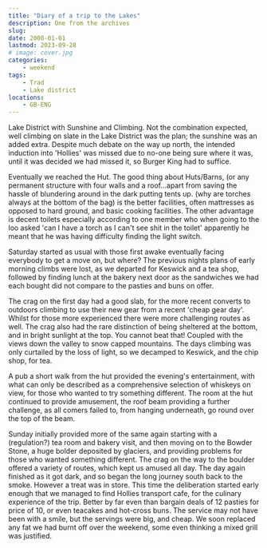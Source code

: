 ```yaml
---
title: "Diary of a trip to the Lakes"
description: One from the archives
slug: 
date: 2000-01-01
lastmod: 2023-09-28
# image: cover.jpg
categories:
    - weekend
tags:
    - Trad
    - Lake district
locations:
    - GB-ENG
---
```


Lake District with Sunshine and Climbing. Not the combination expected, well climbing on slate in
the Lake District was the plan; the sunshine was an added extra. Despite much debate on the way up
north, the intended induction into 'Hollies' was missed due to no-one being sure where it was, until
it was decided we had missed it, so Burger King had to suffice.

Eventually we reached the Hut. The good thing about Huts/Barns, (or any permanent structure with
four walls and a roof…apart from saving the hassle of blundering around in the dark putting tents
up. (why are torches always at the bottom of the bag) is the better facilities, often mattresses as
opposed to hard ground, and basic cooking facilities. The other advantage is decent toilets
especially according to one member who when going to the loo asked 'can I have a torch as I can't
see shit in the toilet' apparently he meant that he was having difficulty finding the light switch.

Saturday started as usual with those first awake eventually facing everybody to get a move on, but
where? The previous nights plans of early morning climbs were lost, as we departed for Keswick
and a tea shop, followed by finding lunch at the bakery next door as the sandwiches we had each
bought did not compare to the pasties and buns on offer.

The crag on the first day had a good slab, for the more recent converts to outdoors climbing to use
their new gear from a recent 'cheap gear day'. Whilst for those more experienced there were more
challenging routes as well. The crag also had the rare distinction of being sheltered at the bottom,
and in bright sunlight at the top. You cannot beat that! Coupled with the views down the valley to
snow capped mountains. The days climbing was only curtailed by the loss of light, so we decamped
to Keswick, and the chip shop, for tea.

A pub a short walk from the hut provided the evening's entertainment, with what can only be
described as a comprehensive selection of whiskeys on view, for those who wanted to try something
different. The room at the hut continued to provide amusement, the roof beam providing a further
challenge, as all comers failed to, from hanging underneath, go round over the top of the beam.

Sunday initially provided more of the same again starting with a (regulation?) tea room and bakery
visit, and then moving on to the Bowder Stone, a huge bolder deposited by glaciers, and providing
problems for those who wanted something different. The crag on the way to the boulder offered a
variety of routes, which kept us amused all day. The day again finished as it got dark, and so began
the long journey south back to the smoke. However a treat was in store. This time the deliberation
started early enough that we managed to find Hollies transport cafe, for the culinary experience of
the trip. Better by far even than bargain deals of 12 pasties for price of 10, or even teacakes and
hot-cross buns. The service may not have been with a smile, but the servings were big, and cheap.
We soon replaced any fat we had burnt off over the weekend, some even thinking a mixed grill was
justified.
